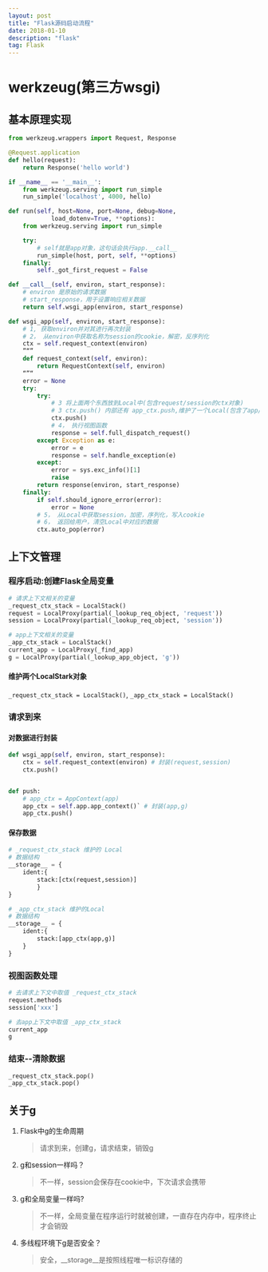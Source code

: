```yaml
---
layout: post
title: "Flask源码启动流程"
date: 2018-01-10 
description: "flask"
tag: Flask
--- 
```

# werkzeug(第三方wsgi)

## 基本原理实现

```python
from werkzeug.wrappers import Request, Response

@Request.application
def hello(request):
    return Response('hello world')

if __name__ == '__main__':
    from werkzeug.serving import run_simple
    run_simple('localhost', 4000, hello)

```

```python
def run(self, host=None, port=None, debug=None,
            load_dotenv=True, **options):
    from werkzeug.serving import run_simple

    try:
        # self就是app对象，这句话会执行app.__call__
        run_simple(host, port, self, **options)
    finally:
        self._got_first_request = False
```

```python
def __call__(self, environ, start_response):
    # environ 是原始的请求数据
    # start_response，用于设置响应相关数据
    return self.wsgi_app(environ, start_response)

```

```python
def wsgi_app(self, environ, start_response):
    # 1, 获取environ并对其进行再次封装
    # 2， 从environ中获取名称为session的cookie，解密，反序列化
    ctx = self.request_context(environ)
    ”“”
    def request_context(self, environ):
        return RequestContext(self, environ)
    “”“
    error = None
    try:
        try:
            # 3 将上面两个东西放到Local中(包含request/session的ctx对象)
            # 3 ctx.push() 内部还有 app_ctx.push,维护了一个Local(包含了app/g的app_ctx) 
            ctx.push()
            # 4， 执行视图函数
            response = self.full_dispatch_request()
        except Exception as e:
            error = e
            response = self.handle_exception(e)
        except:
            error = sys.exc_info()[1]
            raise
        return response(environ, start_response)
    finally:
        if self.should_ignore_error(error):
            error = None
        # 5， 从Local中获取session，加密，序列化，写入cookie
        # 6， 返回给用户，清空Local中对应的数据
        ctx.auto_pop(error)
```

## 上下文管理

### 程序启动:创建Flask全局变量

```python
# 请求上下文相关的变量
_request_ctx_stack = LocalStack()
request = LocalProxy(partial(_lookup_req_object, 'request'))
session = LocalProxy(partial(_lookup_req_object, 'session'))

# app上下文相关的变量
_app_ctx_stack = LocalStack()
current_app = LocalProxy(_find_app)
g = LocalProxy(partial(_lookup_app_object, 'g'))
```

#### 维护两个LocalStark对象

`_request_ctx_stack = LocalStack()`,
`_app_ctx_stack = LocalStack()`

### 请求到来

#### 对数据进行封装

```python
def wsgi_app(self, environ, start_response):
    ctx = self.request_context(environ) # 封装(request,session)
    ctx.push()


def push:
    # app_ctx = AppContext(app)
    app_ctx = self.app.app_context()` # 封装(app,g)
    app_ctx.push()
```

#### 保存数据

```python
# _request_ctx_stack 维护的 Local
# 数据结构
__storage__ = {
    ident:{
        stack:[ctx(request,session)]
        }
}

# _app_ctx_stack 维护的Local
# 数据结构
__storage__ = {
    ident:{
        stack:[app_ctx(app,g)]
    }
}
```

### 视图函数处理

```python
# 去请求上下文中取值 _request_ctx_stack
request.methods
session['xxx']

# 去app上下文中取值 _app_ctx_stack
current_app
g
```

### 结束--清除数据

```python
_request_ctx_stack.pop()
_app_ctx_stack.pop()
```

## 关于g

1. Flask中g的生命周期
    >请求到来，创建g，请求结束，销毁g
2. g和session一样吗？
    >不一样，session会保存在cookie中，下次请求会携带
3. g和全局变量一样吗?
    >不一样，全局变量在程序运行时就被创建，一直存在内存中，程序终止才会销毁
4. 多线程环境下g是否安全？
    >安全，__storage__是按照线程唯一标识存储的